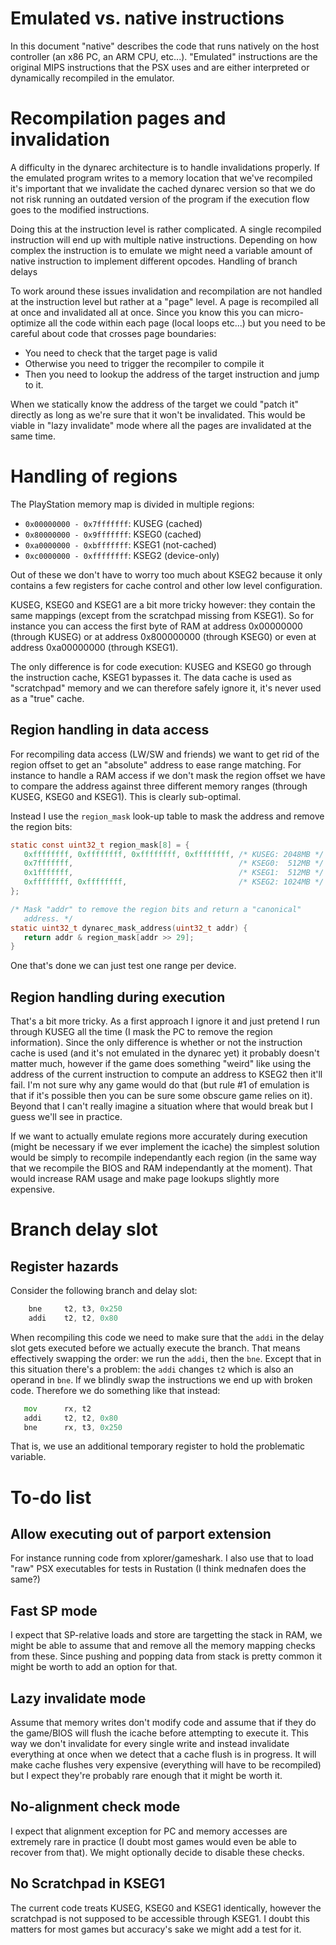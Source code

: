 # Emulated vs. native instructions

In this document "native" describes the code that runs natively on
the host controller (an x86 PC, an ARM CPU, etc...). "Emulated"
instructions are the original MIPS instructions that the PSX uses
and are either interpreted or dynamically recompiled in the
emulator.

# Recompilation pages and invalidation

A difficulty in the dynarec architecture is to handle invalidations
properly. If the emulated program writes to a memory location that
we've recompiled it's important that we invalidate the cached dynarec
version so that we do not risk running an outdated version of the
program if the execution flow goes to the modified instructions.

Doing this at the instruction level is rather complicated. A single
recompiled instruction will end up with multiple native
instructions. Depending on how complex the instruction is to emulate
we might need a variable amount of native instruction to implement
different opcodes. Handling of branch delays

To work around these issues invalidation and recompilation are not
handled at the instruction level but rather at a "page" level. A page
is recompiled all at once and invalidated all at once. Since you know
this you can micro-optimize all the code within each page (local loops
etc...)  but you need to be careful about code that crosses page
boundaries:

* You need to check that the target page is valid
* Otherwise you need to trigger the recompiler to compile it
* Then you need to lookup the address of the target instruction and
  jump to it.

When we statically know the address of the target we could "patch it"
directly as long as we're sure that it won't be invalidated. This
would be viable in "lazy invalidate" mode where all the pages are
invalidated at the same time.

# Handling of regions

The PlayStation memory map is divided in multiple regions:

* `0x00000000 - 0x7fffffff`: KUSEG (cached)
* `0x80000000 - 0x9fffffff`: KSEG0 (cached)
* `0xa0000000 - 0xbfffffff`: KSEG1 (not-cached)
* `0xc0000000 - 0xffffffff`: KSEG2 (device-only)

Out of these we don't have to worry too much about KSEG2 because it
only contains a few registers for cache control and other low level
configuration.

KUSEG, KSEG0 and KSEG1 are a bit more tricky however: they contain the
same mappings (except from the scratchpad missing from KSEG1). So for
instance you can access the first byte of RAM at address 0x00000000
(through KUSEG) or at address 0x800000000 (through KSEG0) or even at
address 0xa00000000 (through KSEG1).

The only difference is for code execution: KUSEG and KSEG0 go through
the instruction cache, KSEG1 bypasses it. The data cache is used as
"scratchpad" memory and we can therefore safely ignore it, it's never
used as a "true" cache.

## Region handling in data access

For recompiling data access (LW/SW and friends) we want to get rid of
the region offset to get an "absolute" address to ease range
matching. For instance to handle a RAM access if we don't mask the
region offset we have to compare the address against three different
memory ranges (through KUSEG, KSEG0 and KSEG1). This is clearly
sub-optimal.

Instead I use the `region_mask` look-up table to mask the address and
remove the region bits:

```C
static const uint32_t region_mask[8] = {
   0xffffffff, 0xffffffff, 0xffffffff, 0xffffffff, /* KUSEG: 2048MB */
   0x7fffffff,                                     /* KSEG0:  512MB */
   0x1fffffff,                                     /* KSEG1:  512MB */
   0xffffffff, 0xffffffff,                         /* KSEG2: 1024MB */
};

/* Mask "addr" to remove the region bits and return a "canonical"
   address. */
static uint32_t dynarec_mask_address(uint32_t addr) {
   return addr & region_mask[addr >> 29];
}
```

One that's done we can just test one range per device.

## Region handling during execution

That's a bit more tricky. As a first approach I ignore it and just
pretend I run through KUSEG all the time (I mask the PC to remove the
region information). Since the only difference is whether or not the
instruction cache is used (and it's not emulated in the dynarec yet)
it probably doesn't matter much, however if the game does something
"weird" like using the address of the current instruction to compute
an address to KSEG2 then it'll fail. I'm not sure why any game would
do that (but rule #1 of emulation is that if it's possible then you
can be sure some obscure game relies on it). Beyond that I can't
really imagine a situation where that would break but I guess we'll
see in practice.

If we want to actually emulate regions more accurately during
execution (might be necessary if we ever implement the icache) the
simplest solution would be simply to recompile independantly each
region (in the same way that we recompile the BIOS and RAM
independantly at the moment). That would increase RAM usage and make
page lookups slightly more expensive.

# Branch delay slot

## Register hazards

Consider the following branch and delay slot:

```asm
    bne     t2, t3, 0x250
    addi    t2, t2, 0x80
```

When recompiling this code we need to make sure that the `addi` in the
delay slot gets executed before we actually execute the branch. That
means effectively swapping the order: we run the `addi`, then the
`bne`. Except that in this situation there's a problem: the `addi`
changes `t2` which is also an operand in `bne`. If we blindly swap the
instructions we end up with broken code. Therefore we do something
like that instead:

```asm
   mov      rx, t2
   addi     t2, t2, 0x80
   bne      rx, t3, 0x250
```

That is, we use an additional temporary register to hold the
problematic variable.

# To-do list
## Allow executing out of parport extension

For instance running code from xplorer/gameshark. I also use that to
load "raw" PSX executables for tests in Rustation (I think mednafen
does the same?)

## Fast SP mode

I expect that SP-relative loads and store are targetting the stack in
RAM, we might be able to assume that and remove all the memory mapping
checks from these. Since pushing and popping data from stack is pretty
common it might be worth to add an option for that.

## Lazy invalidate mode

Assume that memory writes don't modify code and assume that if they do
the game/BIOS will flush the icache before attempting to execute
it. This way we don't invalidate for every single write and instead
invalidate everything at once when we detect that a cache flush is in
progress. It will make cache flushes very expensive (everything will
have to be recompiled) but I expect they're probably rare enough that
it might be worth it.

## No-alignment check mode

I expect that alignment exception for PC and memory accesses are
extremely rare in practice (I doubt most games would even be able to
recover from that). We might optionally decide to disable these
checks.

## No Scratchpad in KSEG1

The current code treats KUSEG, KSEG0 and KSEG1 identically, however
the scratchpad is not supposed to be accessible through KSEG1. I doubt
this matters for most games but accuracy's sake we might add a test
for it.
